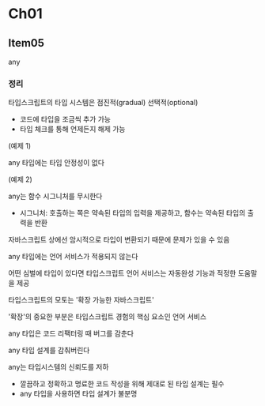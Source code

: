 # Ch01

## Item05

any

### 정리

타입스크립트의 타입 시스템은 점진적(gradual) 선택적(optional)

- 코드에 타입을 조금씩 추가 가능
- 타입 체크를 통해 언제든지 해제 가능

(예제 1)

any 타입에는 타입 안정성이 없다

(예제 2)

any는 함수 시그니처를 무시한다

- 시그니처: 호출하는 쪽은 약속된 타입의 입력을 제공하고, 함수는 약속된 타입의 출력을 반환

자바스크립트 상에선 암시적으로 타입이 변환되기 때문에 문제가 있을 수 있음

any 타입에는 언어 서비스가 적용되지 않는다

어떤 심벌에 타입이 있다면 타입스크립트 언어 서비스는 자동완성 기능과 적정한 도움말을 제공

타입스크립트의 모토는 '확장 가능한 자바스크립트'

'확장'의 중요한 부분은 타입스크립트 경험의 핵심 요소인 언어 서비스

any 타입은 코드 리팩터링 때 버그를 감춘다

any 타입 설계를 감춰버린다

any는 타입시스템의 신뢰도를 저하

- 깔끔하고 정확하고 명료한 코드 작성을 위해 제대로 된 타입 설계는 필수
- any 타입을 사용하면 타입 설계가 불분명

